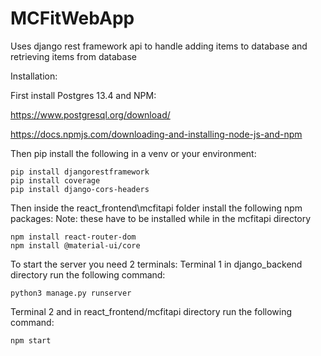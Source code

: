 # MCFitWebApp

Uses django rest framework api to handle adding items to database and retrieving items from database

Installation:

First install Postgres 13.4 and NPM:


https://www.postgresql.org/download/

https://docs.npmjs.com/downloading-and-installing-node-js-and-npm

Then pip install the following in a venv or your environment:
```
pip install djangorestframework
pip install coverage
pip install django-cors-headers
```
Then inside the react_frontend\mcfitapi folder install the following npm packages:
Note: these have to be installed while in the mcfitapi directory
```
npm install react-router-dom
npm install @material-ui/core
```
To start the server you need 2 terminals:
Terminal 1 
in django_backend directory run the following command:
```
python3 manage.py runserver
```
Terminal 2
and in react_frontend/mcfitapi directory run the following command:
```
npm start
```
